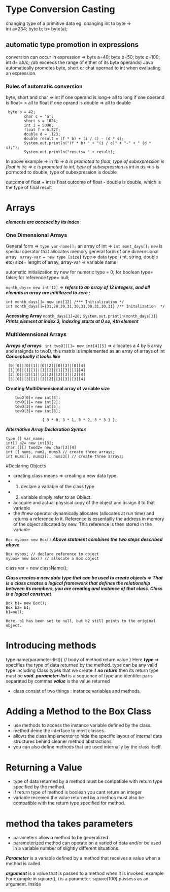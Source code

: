 # Type Conversion Casting 
 changing type of a primitive data 
 eg. changing int to byte =>  
 int a=234;
 byte b;
 b= byte(a);
 ## automatic type promotion in expressions
conversion can occur in expression =>
byte a=40;
byte b=50;
byte c=100;
int d= a*b/c; (a*b exceeds the range of either of its byte operands)
Java automatically promotes byte, short or chat opernad to int when evaluating an expression. 
### Rules of automatic conversion  
byte, short and char => int
if one operand is long=> all to long
if one operand is float= > all to float
if one oprand is double => all to double
```
 byte b = 42;
        char c = 'a';
        short s = 1024;
        int i = 5000;
        float f = 6.57f;
        double d = .123;
        double result = (f * b) + (i / c) - (d * s);
        System.out.println("(f * b) " + "(i / c)" + "-" + " (d * s);");
        System.out.println("resuts= " + result);
```
In above example =>
 in f*b => b is promoted to float, type of subexpression is float 
 in i/c => c is promoted to int,  type of subexpression is int 
 in d*s => s is pormoted to double, type of subexpression is double 

 outcome of float + int is float
 outcome of float - double is double, which is the type of final result 

 # Arrays
***elements are accesed by its index***
 ### One Dimensional Arrays
  General form => ``` type var-name[]; ```
  an array of int => ``` int mont_days[]; ```
   ```new``` is special operator that allocates memory 
   general form of one dimernsional array 
   ``` array-var = new type [size]```
   type=> data type, (int, string, double etc)
   size= lenght of array,
   array-var => variable name

   automatic initialization by new 
   for numeric type = 0;
   for boolean type= false;
   for reference type= null; 

   ```month_days= new int[12]``` => ***refers to an array of 12 integers, and all elemnts in array are intitilazed to zero ;***

   ``` 
   int month_days[]= new int[12] /*** Initialization */
   int month_days[]={31,28,30,31,30,31,30,31,30,31} /** Initalization  */
   ```

   **Accessing Array**
   ```month_days[1]=28;```
   `System.out.println(month_days[3])` ***Prints element at index 3, indexing starts at 0 so, 4th element***


### Multidemnsional Arrays 
 ***Arrays of arrays***
  ``` int twoD[][]= new int[4][5]``` => allocates a 4 by 5 array and assignds to twoD, this matrix is implemented as an array of arrays of int 
***Conceptually it looks like***
  ```
   [0][0]|[0][1]|[0][2]|[0][3]|[0][4]
   [1][0]|[1][1]|[1][2]|[1][3]|[1][4]
   [2][0]|[2][1]|[2][2]|[2][3]|[2][4]
   [3][0]|[3][1]|[3][2]|[3][3]|[3][4]
```
**Creating MultiDimensional array of variable size**
``` int twoD[][]= new int[4][];
    twoD[0]= new int[3]:
    towD[1]= new int[2];
    towD[2]= new int[5];
    towD[3]= new int[6];
```
```double m[][] = { { 0 * 0, 0 * 1, 0 * 2, 0 * 3 }, { 1 * 0, 1 * 1, 1 * 2, 1 * 3 }, { 2 * 0, 2 * 1, 2 * 2, 2 * 3 },
                { 3 * 0, 3 * 1, 3 * 2, 3 * 3 } };
```

***Alternative Array Declaration Syntax***
``` 
type [] var_name;
int[] a2= new int[3];
char [][] twod2= new char[3][4]
int [] nums, num2, nums3 // create three arrays;
int nums[], nums2[], nums3[] // create three arrays; 

```
#Declaring Objects
- creating class means => creating a new data type.
- 1. declare a variable of the class type 
- 2. variable simply refer to an Object. 
- accquire and actual physical copy of the object and assign it to that variable 
-  the #new operator dynamically allocates (allocates at run time) and returns a reference to it. Reference is essentailly the  address in memory of the object allocated by new. This reference is then stored in the variable

``` Box mybox= new Box() ```
***Above statment combines the two steps described above***
```
Box mybox; // declare reference to object
mybox= new box() // allocate a Box object 

```
class var = new className();

***Class creates a new data type that can be used to create objects => That is a class creates a logical framework that defines the relationship between its members, you are creating and instance of that class. Class is a logical construct***
```
Box b1= new Box();
Box b2= b1;
b1=null;

Here, b1 has been set to null, but b2 still points to the original object. 

```

# Introducing methods
type name(parameter-list){
  // body of method
  return value
}
 Here ***type*** => specifies the type of data returned by the method. 
 type can be any valid type including Class types that we create
  if ***no return*** then its return type must be ***void***.
  ***parameter-list*** is a sequence of type and identifer paris separated by commas 
  ***value*** is the value returned  

- class consist of two things : instance variables and methods. 

# Adding a Method to the Box Class 
- use methods to access the instance variable  defined by the class. 
- method deine the interface to most classes. 
- allows  the class implementor to hide the specific layout of internal data structures behind cleaner method abstractions. 
- you can also define methods that are used internally by the class itself. 

# Returning a Value
- type of data returned by a method must be compatible with return type specified by the method. 
-  if return type of method is boolean you cant return an integer
- variable received the value returned by a methos must also be compatible with the return type specified for method. 


# method tha takes parameters
- parameters allow a method to be generalized 
- parameterized method can operate on a varied of data and/or be used in a variable number of slightly different situations. 

***Parameter***  is a variable defined by a method that receives a value when a method is called. 

***argument***  is a value that is passed to a method when it is invoked.
example 
For example in square(), i is a parameter. 
square(100) passess as an argument. 
Inside 